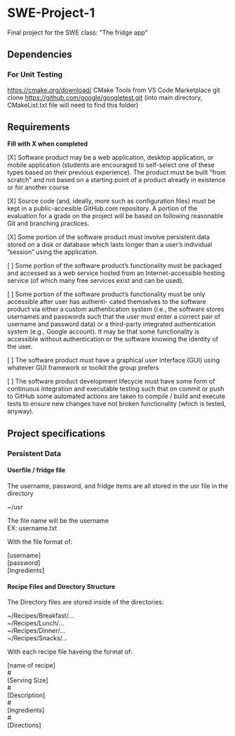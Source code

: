# SWE-Project-1
Final project for the SWE class: "The fridge app"


## Dependencies 
### For Unit Testing

https://cmake.org/download/
CMake Tools from VS Code Marketplace
git clone https://github.com/google/googletest.git (into main directory, CMakeList.txt file will need to find this folder)


## Requirements

**Fill with X when completed**

[X] Software product may be a web application, desktop application, or mobile application (students are encouraged to self-select one of these types based on their previous experience). The product must be built ”from scratch” and not based on a starting point of a product already in existence or for another course

[X] Source code (and, ideally, more such as configuration files) must be kept in a public-accesible GitHub.com repository. A portion of the evaluation for a grade on the project will be based on following reasonable Git and branching practices.

[X]  Some portion of the software product must involve persistent data stored on a disk or database which lasts longer than a user’s individual ”session” using the application.

[  ]  Some portion of the software product’s functionality must be packaged and accessed as a web service hosted from an Internet-accessible hosting service (of which many free services exist and can be used).

[  ]  Some portion of the software product’s functionality must be only accessible after user has authenti- cated themselves to the software product via either a custom authentication system (i.e., the software stores usernames and passwords such that the user must enter a correct pair of username and password  data) or a third-party integrated authentication system (e.g., Google account). It may be that some functionality is accessible without authentication or the software knowing the identity of the user.

[ ] The software product must have a graphical user interface (GUI) using whatever GUI framework or toolkit the group prefers

[  ] The software product development lifecycle must have some form of continuous integration and executable testing such that on commit or push to GitHub some automated actions are taken to compile / build and execute tests to ensure new changes have not broken functionality (which is tested, anyway).

## Project specifications

### Persistent Data

#### Userfile / fridge file

<p>The username, password, and fridge items are all stored in the usr file in the directory</p>

<p>
~/usr
</p>

<p>
The file name will be the username<br>
EX: username.txt
</p>

With the file format of:

<p>
[username]<br>
[password]<br>
[Ingredients]<br>
</p>

#### Recipe Files and Directory Structure

<p>
The Directory files are stored inside of the directories:
</p>

<p>
~/Recipes/Breakfast/...<br>
~/Recipes/Lunch/...<br>
~/Recipes/Dinner/...<br>
~/Recipes/Snacks/...<br>
</p>
<p>With each recipe file haveing the format of:</p>
<p>
[name of recipe]<br>
#<br>
[Serving Size]<br>
#<br>
[Description]<br>
#<br>
[Ingredients]<br>
#<br>
[Directions]<br>
</p>

